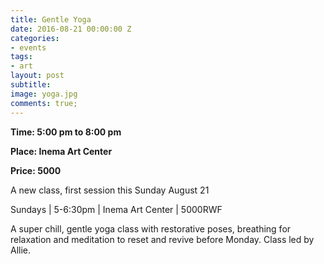 ```yaml
---
title: Gentle Yoga
date: 2016-08-21 00:00:00 Z
categories:
- events
tags:
- art
layout: post
subtitle: 
image: yoga.jpg
comments: true;
---
```


<strong>Time: 5:00 pm to 8:00 pm</strong>

<strong>Place: Inema Art Center</strong>

<strong>Price: 5000 </strong>

A new class, first session this Sunday August 21

Sundays | 5-6:30pm | Inema Art Center | 5000RWF

A super chill, gentle yoga class with restorative poses, breathing for relaxation and meditation to reset and revive before Monday. Class led by Allie.
